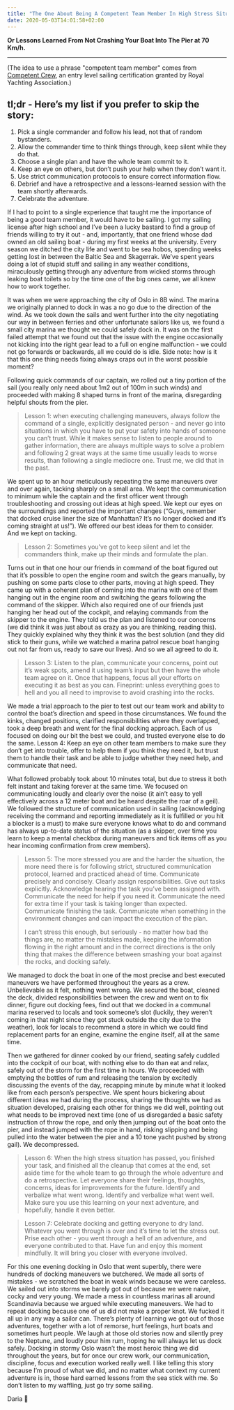 ```yaml
---
title: "The One About Being A Competent Team Member In High Stress Situations"
date: 2020-05-03T14:01:58+02:00
---
```


**Or Lessons Learned From Not Crashing Your Boat Into The Pier at 70 Km/h.**

---

(The idea to use a phrase "competent team member" comes from [Competent Crew]((https://en.wikipedia.org/wiki/Competent_Crew)), an entry level sailing certification granted by Royal Yachting Association.)

## tl;dr - Here’s my list if you prefer to skip the story:

1. Pick a single commander and follow his lead, not that of random bystanders.
2. Allow the commander time to think things through, keep silent while they do that.
3. Choose a single plan and have the whole team commit to it.
4. Keep an eye on others, but don’t push your help when they don’t want it.
5. Use strict communication protocols to ensure correct information flow.
6. Debrief and have a retrospective and a lessons-learned session with the team shortly afterwards.
7. Celebrate the adventure.

If I had to point to a single experience that taught me the importance of being a good team member, it would have to be sailing. I got my sailing license after high school and I’ve been a lucky bastard to find a group of friends willing to try it out - and, importantly, that one friend whose dad owned an old sailing boat - during my first weeks at the university. Every season we ditched the city life and went to be sea hobos, spending weeks getting lost in between the Baltic Sea and Skagerrak. We’ve spent years doing a lot of stupid stuff and sailing in any weather conditions, miraculously getting through any adventure from wicked storms through leaking boat toilets so by the time one of the big ones came, we all knew how to work together.

It was when we were approaching the city of Oslo in 8B wind. The marina we originally planned to dock in was a no go due to the direction of the wind. As we took down the sails and went further into the city negotiating our way in between ferries and other unfortunate sailors like us, we found a small city marina we thought we could safely dock in. It was on the first failed attempt that we found out that the issue with the engine occasionally not kicking into the right gear lead to a full on engine malfunction - we could not go forwards or backwards, all we could do is idle. Side note: how is it that this one thing needs fixing always craps out in the worst possible moment?

Following quick commands of our captain, we rolled out a tiny portion of the sail (you really only need about 1m2 out of 100m in such winds) and proceeded with making 8 shaped turns in front of the marina, disregarding helpful shouts from the pier.

> Lesson 1: when executing challenging maneuvers, always follow the command of a single, explicitly designated person - and never go into situations in which you have to put your safety into hands of someone you can’t trust. While it makes sense to listen to people around to gather information, there are always multiple ways to solve a problem and following 2 great ways at the same time usually leads to worse results, than following a single mediocre one. Trust me, we did that in the past.

We spent up to an hour meticulously repeating the same maneuvers over and over again, tacking sharply on a small area. We kept the communication to minimum while the captain and the first officer went through troubleshooting and crossing out ideas at high speed. We kept our eyes on the surroundings and reported the important changes (“Guys, remember that docked cruise liner the size of Manhattan? It’s no longer docked and it’s coming straight at us!”). We offered our best ideas for them to consider. And we kept on tacking.

> Lesson 2: Sometimes you’ve got to keep silent and let the commanders think, make up their minds and formulate the plan.

Turns out in that one hour our friends in command of the boat figured out that it’s possible to open the engine room and switch the gears manually, by pushing on some parts close to other parts, moving at high speed. They came up with a coherent plan of coming into the marina with one of them hanging out in the engine room and switching the gears following the command of the skipper. Which also required one of our friends just hanging her head out of the cockpit, and relaying commands from the skipper to the engine. They told us the plan and listened to our concerns (we did think it was just about as crazy as you are thinking, reading this). They quickly explained why they think it was the best solution (and they did stick to their guns, while we watched a marina patrol rescue boat hanging out not far from us, ready to save our lives). And so we all agreed to do it.

> Lesson 3: Listen to the plan, communicate your concerns, point out it’s weak spots, amend it using team’s input but then have the whole team agree on it. Once that happens, focus all your efforts on executing it as best as you can. Fineprint: unless everything goes to hell and you all need to improvise to avoid crashing into the rocks.

We made a trial approach to the pier to test out our team work and ability to control the boat’s direction and speed in those circumstances. We found the kinks, changed positions, clarified responsibilities where they overlapped, took a deep breath and went for the final docking approach. Each of us focused on doing our bit the best we could, and trusted everyone else to do the same.
Lesson 4: Keep an eye on other team members to make sure they don’t get into trouble, offer to help them if you think they need it, but trust them to handle their task and be able to judge whether they need help, and communicate that need.

What followed probably took about 10 minutes total, but due to stress it both felt instant and taking forever at the same time. We focused on communicating loudly and clearly over the noise (it ain’t easy to yell effectively across a 12 meter boat and be heard despite the roar of a geil). We followed the structure of communication used in sailing (acknowledging receiving the command and reporting immediately as it is fulfilled or you hit a blocker is a must) to make sure everyone knows what to do and command has always up-to-date status of the situation (as a skipper, over time you learn to keep a mental checkbox during maneuvers and tick items off as you hear incoming confirmation from crew members).

> Lesson 5: The more stressed you are and the harder the situation, the more need there is for following strict, structured communication protocol, learned and practiced ahead of time. Communicate precisely and concisely. Clearly assign responsibilities. Give out tasks explicitly. Acknowledge hearing the task you’ve been assigned with. Communicate the need for help if you need it. Communicate the need for extra time if your task is taking longer than expected. Communicate finishing the task. Communicate when something in the environment changes and can impact the execution of the plan.
>
>I can’t stress this enough, but seriously - no matter how bad the things are, no matter the mistakes made, keeping the information flowing in the right amount and in the correct directions is the only thing that makes the difference between smashing your boat against the rocks, and docking safely.

We managed to dock the boat in one of the most precise and best executed maneuvers we have performed throughout the years as a crew. Unbelievable as it felt, nothing went wrong. We secured the boat, cleaned the deck, divided responsibilities between the crew and went on to fix dinner, figure out docking fees, find out that we docked in a communal marina reserved to locals and took someone’s slot (luckily, they weren’t coming in that night since they got stuck outside the city due to the weather), look for locals to recommend a store in which we could find replacement parts for an engine, examine the engine itself, all at the same time.

Then we gathered for dinner cooked by our friend, seating safely cuddled into the cockpit of our boat, with nothing else to do than eat and relax, safely out of the storm for the first time in hours. We proceeded with emptying the bottles of rum and releasing the tension by excitedly discussing the events of the day, recapping minute by minute what it looked like from each person’s perspective. We spent hours bickering about different ideas we had during the process, sharing the thoughts we had as situation developed, praising each other for things we did well, pointing out what needs to be improved next time (one of us disregarded a basic safety instruction of throw the rope, and only then jumping out of the boat onto the pier, and instead jumped with the rope in hand, risking slipping and being pulled into the water between the pier and a 10 tone yacht pushed by strong gail). We decompressed.

> Lesson 6: When the high stress situation has passed, you finished your task, and finished all the cleanup that comes at the end, set aside time for the whole team to go through the whole adventure and do a retrospective. Let everyone share their feelings, thoughts, concerns, ideas for improvements for the future. Identify and verbalize what went wrong. Identify and verbalize what went well. Make sure you use this learning on your next adventure, and hopefully, handle it even better.

> Lesson 7: Celebrate docking and getting everyone to dry land. Whatever you went through is over and it’s time to let the stress out. Prise each other - you went through a hell of an adventure, and everyone contributed to that. Have fun and enjoy this moment mindfully. It will bring you closer with everyone involved.

For this one evening docking in Oslo that went superbly, there were hundreds of docking maneuvers we butchered. We made all sorts of mistakes - we scratched the boat in weak winds because we were careless. We sailed out into storms we barely got out of because we were naive, cocky and very young. We made a mess in countless marinas all around Scandinavia because we argued while executing maneuvers. We had to repeat docking because one of us did not make a proper knot. We fucked it all up in any way a sailor can. There’s plenty of learning we got out of those adventures, together with a lot of remorse, hurt feelings, hurt boats and sometimes hurt people. We laugh at those old stories now and silently prey to the Neptune, and loudly pour him rum, hoping he will always let us dock safely. Docking in stormy Oslo wasn’t the most heroic thing we did throughout the years, but for once our crew work, our communication, discipline, focus and execution worked really well. I like telling this story because I’m proud of what we did, and no matter what context my current adventure is in, those hard earned lessons from the sea stick with me. So don’t listen to my waffling, just go try some sailing.

Daria :hibiscus:

